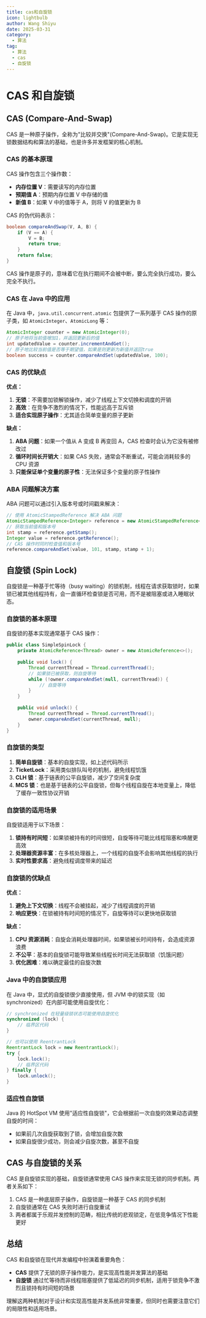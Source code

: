 ```yaml
---
title: cas和自旋锁
icon: lightbulb
author: Wang Shiyu
date: 2025-03-31
category:
  - 算法
tag:
  - 算法
  - cas
  - 自旋锁
---
```



# CAS 和自旋锁

## CAS (Compare-And-Swap)

CAS 是一种原子操作，全称为"比较并交换"(Compare-And-Swap)。它是实现无锁数据结构和算法的基础，也是许多并发框架的核心机制。

### CAS 的基本原理

CAS 操作包含三个操作数：
- **内存位置 V**：需要读写的内存位置
- **预期值 A**：预期内存位置 V 中存储的值
- **新值 B**：如果 V 中的值等于 A，则将 V 的值更新为 B

CAS 的伪代码表示：

```java
boolean compareAndSwap(V, A, B) {
    if (V == A) {
        V = B;
        return true;
    }
    return false;
}
```

CAS 操作是原子的，意味着它在执行期间不会被中断，要么完全执行成功，要么完全不执行。

### CAS 在 Java 中的应用

在 Java 中，`java.util.concurrent.atomic` 包提供了一系列基于 CAS 操作的原子类，如 `AtomicInteger`、`AtomicLong` 等：

```java
AtomicInteger counter = new AtomicInteger(0);
// 原子地将当前值增加1，并返回更新后的值
int updatedValue = counter.incrementAndGet();
// 原子地比较当前值是否等于期望值，如果是则更新为新值并返回true
boolean success = counter.compareAndSet(updatedValue, 100);
```

### CAS 的优缺点

**优点：**
1. **无锁**：不需要加锁解锁操作，减少了线程上下文切换和调度的开销
2. **高效**：在竞争不激烈的情况下，性能远高于互斥锁
3. **适合实现原子操作**：尤其适合简单变量的原子更新

**缺点：**
1. **ABA 问题**：如果一个值从 A 变成 B 再变回 A，CAS 检查时会认为它没有被修改过
2. **循环时间长开销大**：如果 CAS 失败，通常会不断重试，可能会消耗较多的 CPU 资源
3. **只能保证单个变量的原子性**：无法保证多个变量的原子性操作

### ABA 问题解决方案

ABA 问题可以通过引入版本号或时间戳来解决：

```java
// 使用 AtomicStampedReference 解决 ABA 问题
AtomicStampedReference<Integer> reference = new AtomicStampedReference<>(100, 1);
// 获取当前值和版本号
int stamp = reference.getStamp();
Integer value = reference.getReference();
// CAS 操作时同时检查值和版本号
reference.compareAndSet(value, 101, stamp, stamp + 1);
```

## 自旋锁 (Spin Lock)

自旋锁是一种基于忙等待（busy waiting）的锁机制，线程在请求获取锁时，如果锁已被其他线程持有，会一直循环检查锁是否可用，而不是被阻塞或进入睡眠状态。

### 自旋锁的基本原理

自旋锁的基本实现通常基于 CAS 操作：

```java
public class SimpleSpinLock {
    private AtomicReference<Thread> owner = new AtomicReference<>();
    
    public void lock() {
        Thread currentThread = Thread.currentThread();
        // 如果锁已被获取，则自旋等待
        while (!owner.compareAndSet(null, currentThread)) {
            // 自旋等待
        }
    }
    
    public void unlock() {
        Thread currentThread = Thread.currentThread();
        owner.compareAndSet(currentThread, null);
    }
}
```

### 自旋锁的类型

1. **简单自旋锁**：基本的自旋实现，如上述代码所示
2. **TicketLock**：采用类似排队叫号的机制，避免线程饥饿
3. **CLH 锁**：基于链表的公平自旋锁，减少了空间复杂度
4. **MCS 锁**：也是基于链表的公平自旋锁，但每个线程自旋在本地变量上，降低了缓存一致性协议开销

### 自旋锁的适用场景

自旋锁适用于以下场景：
1. **锁持有时间短**：如果锁被持有的时间很短，自旋等待可能比线程阻塞和唤醒更高效
2. **处理器资源丰富**：在多核处理器上，一个线程的自旋不会影响其他线程的执行
3. **实时性要求高**：避免线程调度带来的延迟

### 自旋锁的优缺点

**优点：**
1. **避免上下文切换**：线程不会被挂起，减少了线程调度的开销
2. **响应更快**：在锁被持有时间短的情况下，自旋等待可以更快地获取锁

**缺点：**
1. **CPU 资源消耗**：自旋会消耗处理器时间，如果锁被长时间持有，会造成资源浪费
2. **不公平**：基本的自旋锁可能导致某些线程长时间无法获取锁（饥饿问题）
3. **优化困难**：难以确定最佳的自旋次数

### Java 中的自旋锁应用

在 Java 中，显式的自旋锁很少直接使用，但 JVM 中的锁实现（如 synchronized）在内部可能使用自旋优化：

```java
// synchronized 在轻量级锁状态可能使用自旋优化
synchronized (lock) {
    // 临界区代码
}

// 也可以使用 ReentrantLock
ReentrantLock lock = new ReentrantLock();
try {
    lock.lock();
    // 临界区代码
} finally {
    lock.unlock();
}
```

### 适应性自旋锁

Java 的 HotSpot VM 使用"适应性自旋锁"，它会根据前一次自旋的效果动态调整自旋的时间：
- 如果前几次自旋获取到了锁，会增加自旋次数
- 如果自旋很少成功，则会减少自旋次数，甚至不自旋

## CAS 与自旋锁的关系

CAS 是自旋锁实现的基础，自旋锁通常使用 CAS 操作来实现无锁的同步机制。两者关系如下：

1. CAS 是一种底层原子操作，自旋锁是一种基于 CAS 的同步机制
2. 自旋锁通常在 CAS 失败时进行自旋重试
3. 两者都属于乐观并发控制的范畴，相比传统的悲观锁定，在低竞争情况下性能更好

## 总结

CAS 和自旋锁在现代并发编程中扮演着重要角色：

- **CAS** 提供了无锁的原子操作能力，是实现高性能并发算法的基础
- **自旋锁** 通过忙等待而非线程阻塞提供了低延迟的同步机制，适用于锁竞争不激烈且锁持有时间短的场景

理解这两种机制对于设计和实现高性能并发系统非常重要，但同时也需要注意它们的局限性和适用场景。


